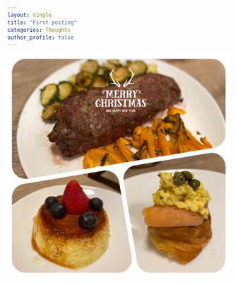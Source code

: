 ```yaml
---
layout: single
title: "First posting"
categories: Thoughts
author_profile: false
---
```


![Alt text](/images/IMG_5091.jpg)